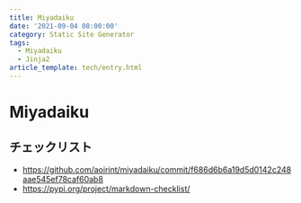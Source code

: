 ```yaml
---
title: Miyadaiku
date: '2021-09-04 08:00:00'
category: Static Site Generator
tags:
  - Miyadaiku
  - Jinja2
article_template: tech/entry.html
---
```

# Miyadaiku

## チェックリスト

- <https://github.com/aoirint/miyadaiku/commit/f686d6b6a19d5d0142c248aae545ef78caf60ab8>
- <https://pypi.org/project/markdown-checklist/>
